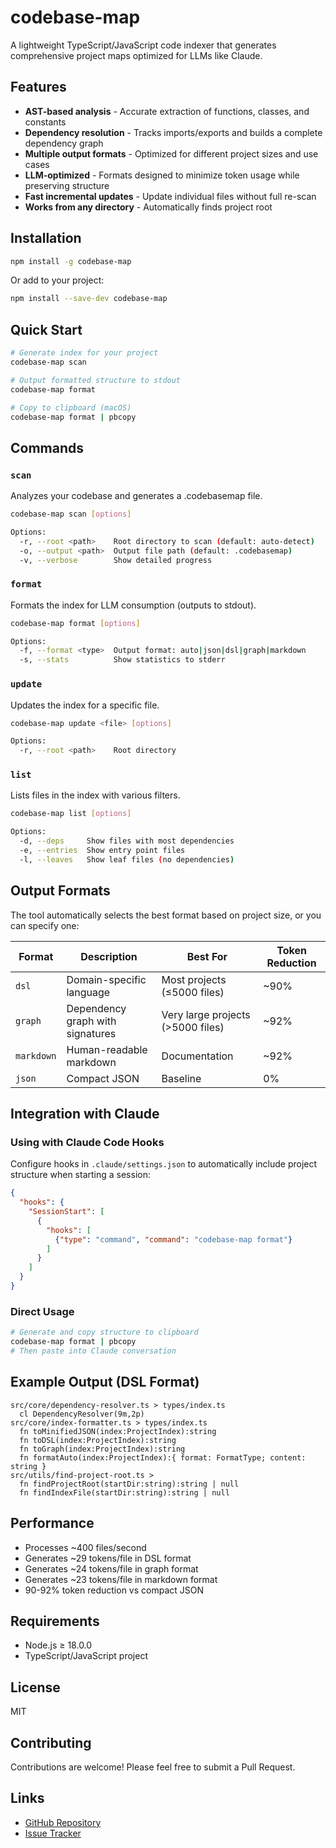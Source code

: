 # codebase-map

A lightweight TypeScript/JavaScript code indexer that generates comprehensive project maps optimized for LLMs like Claude.

## Features

- **AST-based analysis** - Accurate extraction of functions, classes, and constants
- **Dependency resolution** - Tracks imports/exports and builds a complete dependency graph
- **Multiple output formats** - Optimized for different project sizes and use cases
- **LLM-optimized** - Formats designed to minimize token usage while preserving structure
- **Fast incremental updates** - Update individual files without full re-scan
- **Works from any directory** - Automatically finds project root

## Installation

```bash
npm install -g codebase-map
```

Or add to your project:

```bash
npm install --save-dev codebase-map
```

## Quick Start

```bash
# Generate index for your project
codebase-map scan

# Output formatted structure to stdout
codebase-map format

# Copy to clipboard (macOS)
codebase-map format | pbcopy
```

## Commands

### `scan`
Analyzes your codebase and generates a .codebasemap file.

```bash
codebase-map scan [options]

Options:
  -r, --root <path>    Root directory to scan (default: auto-detect)
  -o, --output <path>  Output file path (default: .codebasemap)
  -v, --verbose        Show detailed progress
```

### `format`
Formats the index for LLM consumption (outputs to stdout).

```bash
codebase-map format [options]

Options:
  -f, --format <type>  Output format: auto|json|dsl|graph|markdown
  -s, --stats          Show statistics to stderr
```

### `update`
Updates the index for a specific file.

```bash
codebase-map update <file> [options]

Options:
  -r, --root <path>    Root directory
```

### `list`
Lists files in the index with various filters.

```bash
codebase-map list [options]

Options:
  -d, --deps     Show files with most dependencies
  -e, --entries  Show entry point files
  -l, --leaves   Show leaf files (no dependencies)
```

## Output Formats

The tool automatically selects the best format based on project size, or you can specify one:

| Format | Description | Best For | Token Reduction |
|--------|-------------|----------|-----------------|
| `dsl` | Domain-specific language | Most projects (≤5000 files) | ~90% |
| `graph` | Dependency graph with signatures | Very large projects (>5000 files) | ~92% |
| `markdown` | Human-readable markdown | Documentation | ~92% |
| `json` | Compact JSON | Baseline | 0% |

## Integration with Claude

### Using with Claude Code Hooks

Configure hooks in `.claude/settings.json` to automatically include project structure when starting a session:

```json
{
  "hooks": {
    "SessionStart": [
      {
        "hooks": [
          {"type": "command", "command": "codebase-map format"}
        ]
      }
    ]
  }
}
```

### Direct Usage

```bash
# Generate and copy structure to clipboard
codebase-map format | pbcopy
# Then paste into Claude conversation
```

## Example Output (DSL Format)

```
src/core/dependency-resolver.ts > types/index.ts
  cl DependencyResolver(9m,2p)
src/core/index-formatter.ts > types/index.ts
  fn toMinifiedJSON(index:ProjectIndex):string
  fn toDSL(index:ProjectIndex):string
  fn toGraph(index:ProjectIndex):string
  fn formatAuto(index:ProjectIndex):{ format: FormatType; content: string }
src/utils/find-project-root.ts > 
  fn findProjectRoot(startDir:string):string | null
  fn findIndexFile(startDir:string):string | null
```

## Performance

- Processes ~400 files/second
- Generates ~29 tokens/file in DSL format  
- Generates ~24 tokens/file in graph format
- Generates ~23 tokens/file in markdown format
- 90-92% token reduction vs compact JSON

## Requirements

- Node.js ≥ 18.0.0
- TypeScript/JavaScript project

## License

MIT

## Contributing

Contributions are welcome! Please feel free to submit a Pull Request.

## Links

- [GitHub Repository](https://github.com/carlrannaberg/codebase-map)
- [Issue Tracker](https://github.com/carlrannaberg/codebase-map/issues)